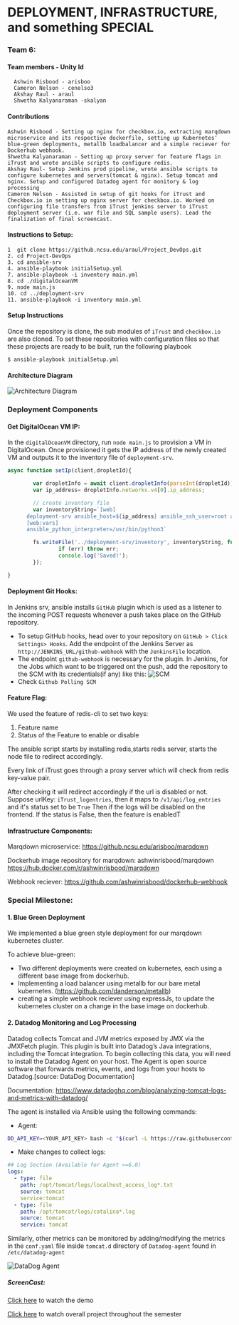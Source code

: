 # DEPLOYMENT, INFRASTRUCTURE, and something SPECIAL
### Team 6: 
#### Team members - Unity Id
      Ashwin Risbood - arisboo
      Cameron Nelson - cenelso3
      Akshay Raul - araul
      Shwetha Kalyanaraman -skalyan
#### Contributions
    Ashwin Risbood - Setting up nginx for checkbox.io, extracting marqdown microservice and its respective dockerfile, setting up Kubernetes' blue-green deployments, metallb loadbalancer and a simple reciever for Dockerhub webhook.
    Shwetha Kalyanaraman - Setting up proxy server for feature flags in iTrust and wrote ansible scripts to configure redis.
    Akshay Raul- Setup Jenkins prod pipeline, wrote ansible scripts to configure kubernetes and servers(tomcat & nginx). Setup tomcat and nginx. Setup and configured Datadog agent for monitory & log processing
    Cameron Nelson - Assisted in setup of git hooks for iTrust and Checkbox.io in setting up nginx server for checkbox.io. Worked on configuring file transfers from iTrust jenkins server to iTrust deployment server (i.e. war file and SQL sample users). Lead the finalization of final screencast. 

#### Instructions to Setup:
```
1  git clone https://github.ncsu.edu/araul/Project_DevOps.git
2. cd Project-DevOps
3. cd ansible-srv
4. ansible-playbook initialSetup.yml 
7. ansible-playbook -i inventory main.yml
8. cd ./digitalOceanVM
9. node main.js
10. cd ../deployment-srv
11. ansible-playbook -i inventory main.yml
```

#### Setup Instructions

Once the repository is clone, the sub modules of `iTrust` and `checkbox.io` are also cloned. To set these repositories with configuration files so that these projects are ready to be built, run the following playbook
```
$ ansible-playbook initialSetup.yml
```
#### Architecture Diagram
![Architecture Diagram](https://github.ncsu.edu/araul/Project_DevOps/blob/master/assets/img/devops.png)

### Deployment Components

#### Get DigitalOcean VM IP:
In the `digitalOceanVM` directory, run `node main.js` to provision a VM in DigitalOcean. Once provisioned it gets the IP address of the newly created VM and outputs it to the inventory file of `deployment-srv`. 

```js
async function setIp(client,dropletId){

        var dropletInfo = await client.dropletInfo(parseInt(dropletId));
        var ip_address= dropletInfo.networks.v4[0].ip_address;

        // create inventory file 
        var inventoryString=`[web]
      deployment-srv ansible_host=${ip_address} ansible_ssh_user=root ansible_python_interpreter=/usr/bin/python3       ansible_ssh_private_key_file=/keys/do_rsa1
      [web:vars]
      ansible_python_interpreter=/usr/bin/python3`

        fs.writeFile('../deployment-srv/inventory', inventoryString, function (err) {
                if (err) throw err;
                console.log('Saved!');
        });

}
```

#### Deployment Git Hooks:
In Jenkins srv, ansible installs `GitHub` plugin which is used as a listener to the incoming POST requests whenever a push takes place on the GitHub repository. 
- To setup GitHub hooks, head over to your repository on `GitHub > Click Settings> Hooks`. Add the endpoint of the Jenkins Server as `http://JENKINS_URL/github-webhook` with the `JenkinsFile` location. 
- The endpoint `github-webhook` is necessary for the plugin. In Jenkins, for the Jobs which want to be triggered ont the push, add the repository to the SCM with its credentials(if any) like this:
![SCM](https://github.ncsu.edu/araul/Project_DevOps/blob/master/assets/img/jenkins_github_webhooks.png)
- Check `Github Polling SCM` 


#### Feature Flag:
We used the feature of redis-cli to set two keys: 

1. Feature name
2. Status of the Feature to enable or disable

The ansible script starts by installing redis,starts redis server, starts the node file to redirect accordingly.

Every link of iTrust goes through a proxy server which will check from redis key-value pair.

After checking it will redirect accordingly if the url is disabled or not.
Suppose urlKey: `iTrust_logentries`, then it maps to `/v1/api/log_entries` and it's status set to be `True`
Then if the logs will be disabled on the frontend. If the status is False, then the feature is enabledT


#### Infrastructure Components:
Marqdown microservice: https://github.ncsu.edu/arisboo/marqdown 

Dockerhub image repository for marqdown: ashwinrisbood/marqdown https://hub.docker.com/r/ashwinrisbood/marqdown

Webhook reciever: https://github.com/ashwinrisbood/dockerhub-webhook

### Special Milestone:

#### 1. Blue Green Deployment

We implemented a blue green style deployment for our marqdown kubernetes cluster.

To achieve blue-green:
- Two different deployments were created on kubernetes, each using a different base image from dockerhub.
- Implementing a load balancer using metallb for our bare metal kubernetes. (https://github.com/danderson/metallb)
- creating a simple webhook reciever using expressJs, to update the kubernetes cluster on a change in the base image on dockerhub. 

#### 2. Datadog Monitoring and Log Processing

Datadog collects Tomcat and JVM metrics exposed by JMX via the JMXFetch plugin. This plugin is built into Datadog’s Java integrations, including the Tomcat integration. To begin collecting this data, you will need to install the Datadog Agent on your host. The Agent is open source software that forwards metrics, events, and logs from your hosts to Datadog.[source: DataDog Documentation]

Documentation: https://www.datadoghq.com/blog/analyzing-tomcat-logs-and-metrics-with-datadog/

The agent is installed via Ansible using the following commands:
- Agent:
```bash
DD_API_KEY=<YOUR_API_KEY> bash -c "$(curl -L https://raw.githubusercontent.com/DataDog/datadog-agent/master/cmd/agent/install_script.sh)"
```
- Make changes to collect logs:
```yaml
## Log Section (Available for Agent >=6.0)
logs:
  - type: file
    path: /opt/tomcat/logs/localhost_access_log*.txt
    source: tomcat
    service:tomcat
  - type: file
    path: /opt/tomcat/logs/catalina*.log
    source: tomcat
    service: tomcat
```
Similarly, other metrics can be monitored by adding/modifying the metrics in the `conf.yaml` file inside `tomcat.d` directory of `Datadog-agent` found in `/etc/datadog-agent`

![DataDog Agent](https://github.ncsu.edu/araul/Project_DevOps/blob/master/assets/img/datadog.png)





##### ScreenCast:
[Click here](https://bit.ly/2GEQ0rs) to watch the demo

[Click here](https://drive.google.com/file/d/16sVb1CAb3Wmi-H6AB8_wixUpakKkvgip/view?usp=sharing) to watch overall project throughout the semester
